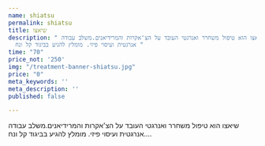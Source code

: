 ```yaml
---
name: shiatsu
permalink: shiatsu
title: שיאצו
description: " שיאצו הוא טיפול משחרר ואנרגטי העובד על הצ'אקרות והמרידיאנים.משלב עבודה
  אנרגטית ועיסוי פיזי. מומלץ להגיע בביגוד קל ונח "
time: "70"
price_not: '250'
img: "/treatment-banner-shiatsu.jpg"
price: "0"
meta_keywords: ''
meta_description: ''
published: false

---
```

שיאצו הוא טיפול משחרר ואנרגטי העובד על הצ'אקרות והמרידיאנים.משלב עבודה אנרגטית ועיסוי פיזי. מומלץ להגיע בביגוד קל ונח....